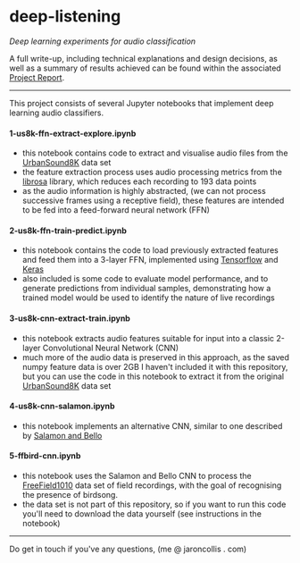 # deep-listening

_Deep learning experiments for audio classification_

A full write-up, including technical explanations and design decisions, as well as a summary of results achieved can be found within the associated [Project Report](https://github.com/jaron/deep-listening/blob/master/ProjectReport.pdf).

---

This project consists of several Jupyter notebooks that implement deep learning audio classifiers.


#### 1-us8k-ffn-extract-explore.ipynb 

* this notebook contains code to extract and visualise audio files from the [UrbanSound8K](https://serv.cusp.nyu.edu/projects/urbansounddataset/urbansound8k.html) data set
* the feature extraction process uses audio processing metrics from the [librosa](http://librosa.github.io/librosa/index.html) library, which reduces each recording to 193 data points
* as the audio information is highly abstracted, (we can not process successive frames using a receptive field), these features are intended to be fed into a feed-forward neural network (FFN)


#### 2-us8k-ffn-train-predict.ipynb

* this notebook contains the code to load previously extracted features and feed them into a 3-layer FFN, implemented using [Tensorflow](https://www.tensorflow.org/) and [Keras](https://keras.io/)
* also included is some code to evaluate model performance, and to generate predictions from individual samples, demonstrating how a trained model would be used to identify the nature of live recordings


#### 3-us8k-cnn-extract-train.ipynb

* this notebook extracts audio features suitable for input into a classic 2-layer Convolutional Neural Network (CNN)
* much more of the audio data is preserved in this approach, as the saved numpy feature data is over 2GB I haven't included it with this repository, but you can use the code in this notebook to extract it from the original [UrbanSound8K](https://serv.cusp.nyu.edu/projects/urbansounddataset/urbansound8k.html) data set


#### 4-us8k-cnn-salamon.ipynb

* this notebook implements an alternative CNN, similar to one described by [Salamon and Bello](https://arxiv.org/pdf/1608.04363.pdf) 

#### 5-ffbird-cnn.ipynb

* this notebook uses the Salamon and Bello CNN to process the [FreeField1010](http://machine-listening.eecs.qmul.ac.uk/bird-audio-detection-challenge/) data set of field recordings, with the goal of  recognising the presence of birdsong. 
* the data set is not part of this repository, so if you want to run this code you'll need to download the data yourself (see instructions in the notebook) 

--- 

Do get in touch if you've any questions, (me @ jaroncollis . com)
